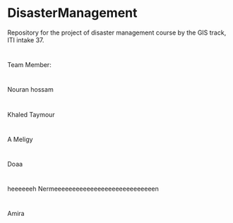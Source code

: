 # DisasterManagement
Repository for the project of disaster management course by the GIS track, ITI intake 37.
#
Team Member: 
#
 Nouran hossam
# 
 Khaled Taymour
 #
 A Meligy
 #
 Doaa
 #
heeeeeeh
Nermeeeeeeeeeeeeeeeeeeeeeeeeeeeen
#
Amira 



